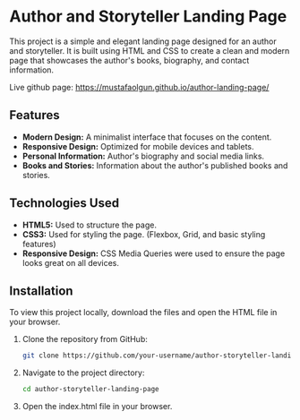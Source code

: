 # Author and Storyteller Landing Page

This project is a simple and elegant landing page designed for an author and storyteller. It is built using HTML and CSS to create a clean and modern page that showcases the author's books, biography, and contact information.

Live github page: https://mustafaolgun.github.io/author-landing-page/

## Features

- **Modern Design:** A minimalist interface that focuses on the content.
- **Responsive Design:** Optimized for mobile devices and tablets.
- **Personal Information:** Author's biography and social media links.
- **Books and Stories:** Information about the author's published books and stories.

## Technologies Used

- **HTML5:** Used to structure the page.
- **CSS3:** Used for styling the page. (Flexbox, Grid, and basic styling features)
- **Responsive Design:** CSS Media Queries were used to ensure the page looks great on all devices.

## Installation

To view this project locally, download the files and open the HTML file in your browser.

1. Clone the repository from GitHub:

   ```bash
   git clone https://github.com/your-username/author-storyteller-landing-page.git

   ```

2. Navigate to the project directory:

   ```bash
   cd author-storyteller-landing-page

   ```

3. Open the index.html file in your browser.
